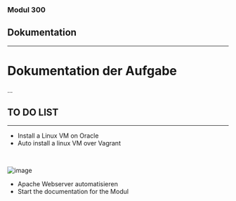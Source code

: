 ### Modul 300
## Dokumentation

---

# Dokumentation der Aufgabe

...

## TO DO LIST

---

- Install a Linux VM on Oracle
- Auto install a linux VM over Vagrant

<br>

![image](https://github.com/ImSlacking/Modul300/assets/70324314/f92321d5-9044-428b-a44a-7e66db4f1bfa)
<br>

- Apache Webserver automatisieren
- Start the documentation for the Modul